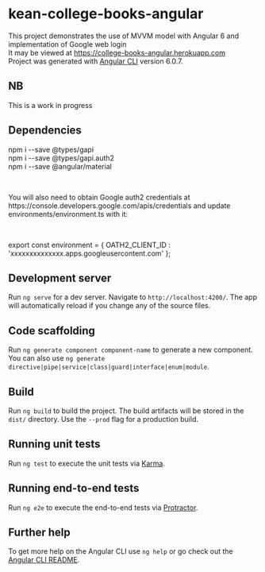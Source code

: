 # kean-college-books-angular

This project demonstrates the use of MVVM model with Angular 6 and implementation of Google web login<br>
It may be viewed at https://college-books-angular.herokuapp.com <br>
Project was generated with [Angular CLI](https://github.com/angular/angular-cli) version 6.0.7. <br>


## NB
This is a work in progress


## Dependencies

npm i --save @types/gapi<br>
npm i --save @types/gapi.auth2<br>
npm i --save @angular/material<br>

<br>
<p>You will also need to obtain Google auth2 credentials at https://console.developers.google.com/apis/credentials and update environments/environment.ts with it:
</p>
<br>

export const environment = {
	OATH2_CLIENT_ID : 'xxxxxxxxxxxxxx.apps.googleusercontent.com'
}; 
<br>

## Development server

Run `ng serve` for a dev server. Navigate to `http://localhost:4200/`. The app will automatically reload if you change any of the source files.

## Code scaffolding

Run `ng generate component component-name` to generate a new component. You can also use `ng generate directive|pipe|service|class|guard|interface|enum|module`.

## Build

Run `ng build` to build the project. The build artifacts will be stored in the `dist/` directory. Use the `--prod` flag for a production build.

## Running unit tests

Run `ng test` to execute the unit tests via [Karma](https://karma-runner.github.io).

## Running end-to-end tests

Run `ng e2e` to execute the end-to-end tests via [Protractor](http://www.protractortest.org/).

## Further help

To get more help on the Angular CLI use `ng help` or go check out the [Angular CLI README](https://github.com/angular/angular-cli/blob/master/README.md).



